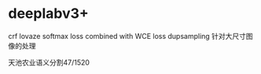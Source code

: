 # deeplabv3+
crf
lovaze softmax loss combined with WCE loss
dupsampling
针对大尺寸图像的处理

天池农业语义分割47/1520
